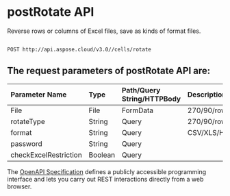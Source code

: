 # **postRotate API**

Reverse rows or columns of Excel files, save as kinds of format files. 

```bash

POST http://api.aspose.cloud/v3.0//cells/rotate

```

## The request parameters of **postRotate** API are: 

| Parameter Name | Type | Path/Query String/HTTPBody | Description | 
| :- | :- | :- |:- | 
|File|File|FormData|270/90/row/col/row2col|
|rotateType|String|Query|270/90/row/col/row2col|
|format|String|Query|CSV/XLS/HTML/MHTML/ODS/PDF/XML/TXT/TIFF/XLSB/XLSM/XLSX/XLTM/XLTX/XPS/PNG/JPG/JPEG/GIF/EMF/BMP/MD[Markdown]/Numbers|
|password|String|Query||
|checkExcelRestriction|Boolean|Query||


The [OpenAPI Specification](https://reference.aspose.cloud/cells/#/LightCellsController/PostRotate) defines a publicly accessible programming interface and lets you carry out REST interactions directly from a web browser.
